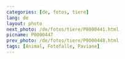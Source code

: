 ```yaml
---
categories: [de, fotos, tiere]
lang: de
layout: photo
next_photo: /de/fotos/tiere/P0000441.html
picname: P0000447
prev_photo: /de/fotos/tiere/P0000448.html
tags: [Animal, Fotofalle, Paviane]
---
```

